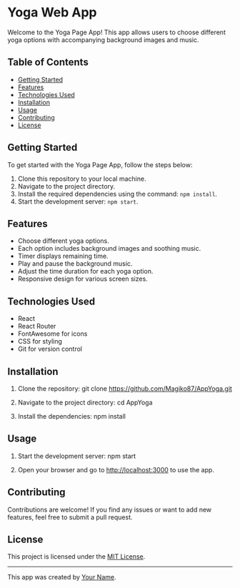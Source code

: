 # Yoga Web App

Welcome to the Yoga Page App! This app allows users to choose different yoga options with accompanying background images and music.

## Table of Contents

- [Getting Started](#getting-started)
- [Features](#features)
- [Technologies Used](#technologies-used)
- [Installation](#installation)
- [Usage](#usage)
- [Contributing](#contributing)
- [License](#license)

## Getting Started

To get started with the Yoga Page App, follow the steps below:

1. Clone this repository to your local machine.
2. Navigate to the project directory.
3. Install the required dependencies using the command: `npm install`.
4. Start the development server: `npm start`.

## Features

- Choose different yoga options.
- Each option includes background images and soothing music.
- Timer displays remaining time.
- Play and pause the background music.
- Adjust the time duration for each yoga option.
- Responsive design for various screen sizes.

## Technologies Used

- React
- React Router
- FontAwesome for icons
- CSS for styling
- Git for version control

## Installation

1. Clone the repository:
git clone https://github.com/Magiko87/AppYoga.git


2. Navigate to the project directory:
cd AppYoga


3. Install the dependencies:
npm install


## Usage

1. Start the development server:
npm start


2. Open your browser and go to [http://localhost:3000](http://localhost:3000) to use the app.

## Contributing

Contributions are welcome! If you find any issues or want to add new features, feel free to submit a pull request.

## License

This project is licensed under the [MIT License](LICENSE).

---

This app was created by [Your Name](https://github.com/Magiko87).
